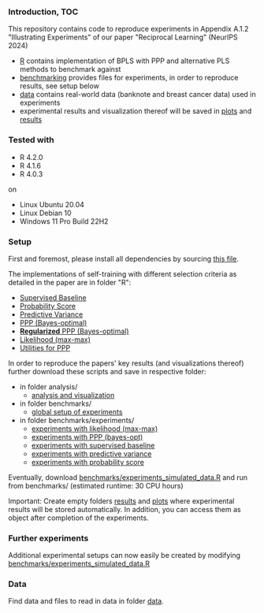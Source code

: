




### Introduction, TOC
This repository contains code to reproduce experiments in Appendix A.1.2 "Illustrating Experiments" of our paper "Reciprocal Learning" (NeurIPS 2024)

* [R](R) contains implementation of BPLS with PPP and alternative PLS methods to benchmark against
* [benchmarking](benchmarking) provides files for experiments, in order to reproduce results, see setup below
* [data](data) contains real-world data (banknote and breast cancer data) used in experiments
* experimental results and visualization thereof will be saved in [plots](plots) and [results](results) 


### Tested with

- R 4.2.0
- R 4.1.6
- R 4.0.3

on
- Linux Ubuntu 20.04
- Linux Debian 10
- Windows 11 Pro Build 22H2 


### Setup

First and foremost, please install all dependencies by sourcing [this file](_setup_session.R).

The implementations of self-training with different selection criteria as detailed in the paper are in folder "R":

* [Supervised Baseline](R/standard_supervised.R)
* [Probability Score](R/standard_self_training_conf.R)
* [Predictive Variance](R/standard_self_training.R)
* [PPP (Bayes-optimal)](R/diff_marg_likelihood_pred_ext.R)
* [**Regularized** PPP (Bayes-optimal)](R/diff_marg_likelihood_pred_reg.R)
* [Likelihood (max-max)](R/diff_marg_likelihood_pred.R)
* [Utilities for PPP](R/utils_diff_marg_likelihood.R)


In order to reproduce the papers' key results (and visualizations thereof) further download these scripts and save in respective folder:

* in folder analysis/
    * [analysis and visualization](analyze/analyze.R) 
* in folder benchmarks/
    * [global setup of experiments](benchmarks/run_benchmarks_simulated_data_p=60.R)
* in folder benchmarks/experiments/
    * [experiments with likelihood (max-max)](benchmarks/experiments/benchmark-dml-pred.R)
    * [experiments with PPP (bayes-opt)](benchmarks/experiments/benchmark-dml-pred-ext.R)
    * [experiments with supervised baseline](benchmarks/experiments/_benchmark-standard-supervised.R)
    * [experiments with predictive variance](benchmarks/experiments/_benchmark-standard-self-training.R)
    * [experiments with probability score](benchmarks/experiments/_benchmark-standard-self-training_conf.R)


Eventually, download [benchmarks/experiments_simulated_data.R](benchmarks/experiments_simulated_data.R) and run from benchmarks/ (estimated runtime: 30 CPU hours)

Important: Create empty folders [results](results) and [plots](plots) where experimental results will be stored automatically. In addition, you can access them as object after completion of the experiments.


### Further experiments

Additional experimental setups can now easily be created by modifying [benchmarks/experiments_simulated_data.R](benchmarks/experiments_simulated_data.R)


### Data

Find data and files to read in data in folder [data](data). 
